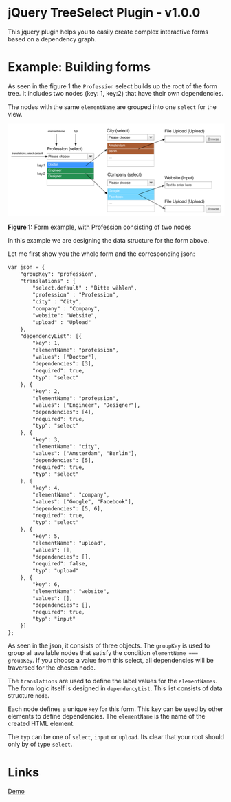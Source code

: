 jQuery TreeSelect Plugin - v1.0.0 
=========================

This jquery plugin helps you to easily create complex interactive forms based on a dependency graph.

Example: Building forms
=========

As seen in the figure 1 the `Profession` select builds up the root of the form tree. It includes two nodes (key: 1, key:2) that have their own dependencies.

The nodes with the same `elementName` are grouped into one `select` for the view.

<img src="https://raw.githubusercontent.com/janessbach/jquery.treeselect/master/docs/img/jQuery.treeselect.png" width="600">

**Figure 1:** Form example, with Profession consisting of two nodes


In this example we are designing the data structure for the form above. 

Let me first show you the whole form and the corresponding json:

```
var json = {
    "groupKey": "profession",
    "translations" : {
        "select.default" : "Bitte wählen",
        "profession" : "Profession",
        "city" : "City",
        "company" : "Company",
   		"website": "Website",
   		"upload" : "Upload"
    },
    "dependencyList": [{
        "key": 1,
        "elementName": "profession",
        "values": ["Doctor"],
        "dependencies": [3],
        "required": true,
        "typ": "select"
    }, {
        "key": 2,
        "elementName": "profession",
        "values": ["Engineer", "Designer"],
        "dependencies": [4],
        "required": true,
        "typ": "select"
    }, {
        "key": 3,
        "elementName": "city",
        "values": ["Amsterdam", "Berlin"],
        "dependencies": [5],
        "required": true,
        "typ": "select"
    }, {
        "key": 4,
        "elementName": "company",
        "values": ["Google", "Facebook"],
        "dependencies": [5, 6],
        "required": true,
        "typ": "select"
    }, {
        "key": 5,
        "elementName": "upload",
        "values": [],
        "dependencies": [],
        "required": false,
        "typ": "upload"
    }, {
        "key": 6,
        "elementName": "website",
        "values": [],
        "dependencies": [],
        "required": true,
        "typ": "input"
    }]
};
```

As seen in the json, it consists of three objects. The `groupKey` is used to group all available nodes that satisfy the condition `elementName === groupKey`. If you choose a value from this select, all dependencies will be traversed for the chosen node.

The `translations` are used to define the label values for the `elementNames`. The form logic itself is designed in `dependencyList`. This list consists of data structure `node`.

Each node defines a unique `key` for this form. This key can be used by other elements to define dependencies. The `elementName` is the name of the created HTML element.

The `typ` can be one of `select`, `input` or `upload`. Its clear that your root should only by of type `select`.

Links
=====

[Demo](http://htmlpreview.github.io/?https://github.com/janessbach/jquery.treeselect/blob/master/docs/demo.html)
